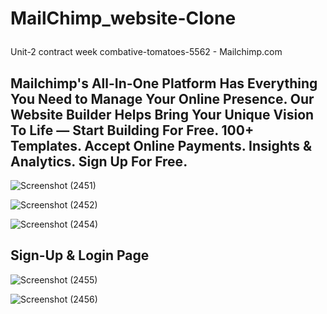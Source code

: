 <h1>

MailChimp_website-Clone</h1>
Unit-2 contract week combative-tomatoes-5562 - Mailchimp.com

<h2>Mailchimp's All-In-One Platform Has Everything You Need to Manage Your Online Presence. Our Website Builder Helps Bring Your Unique Vision To Life — Start Building For Free. 100+ Templates. Accept Online Payments. Insights & Analytics. Sign Up For Free.</h2>


![Screenshot (2451)](https://user-images.githubusercontent.com/103638485/207079438-2e5fc0c0-3956-4974-9e5c-94db7bb6f70e.png)

![Screenshot (2452)](https://user-images.githubusercontent.com/103638485/207079468-25e5738e-3f07-4c75-9d47-1f084460460d.png)

![Screenshot (2454)](https://user-images.githubusercontent.com/103638485/207079505-51efbc3f-d999-4278-967e-482591540517.png)


<h2>Sign-Up & Login Page</h2>

![Screenshot (2455)](https://user-images.githubusercontent.com/103638485/207079573-b0615077-51da-49f0-9c52-aa2b3311d569.png)


![Screenshot (2456)](https://user-images.githubusercontent.com/103638485/207079702-86115676-7018-4f3a-a7f5-8aae22c7f752.png)

